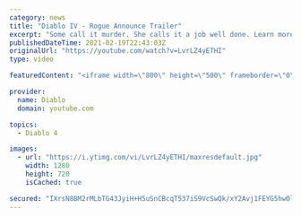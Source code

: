```yaml
---
category: news
title: "Diablo IV - Rogue Announce Trailer"
excerpt: "Some call it murder. She calls it a job well done. Learn more at Diablo4.com The Rogue is the newest addition to the Diablo IV campfire, combining range and ..."
publishedDateTime: 2021-02-19T22:43:03Z
originalUrl: "https://youtube.com/watch?v=LvrLZ4yETHI"
type: video

featuredContent: "<iframe width=\"800\" height=\"500\" frameborder=\"0\" src=\"https://www.youtube.com/embed/LvrLZ4yETHI\" allow=\"accelerometer; autoplay; encrypted-media; gyroscope; picture-in-picture\" allowfullscreen></iframe>"

provider:
  name: Diablo
  domain: youtube.com

topics:
  - Diablo 4

images:
  - url: "https://i.ytimg.com/vi/LvrLZ4yETHI/maxresdefault.jpg"
    width: 1280
    height: 720
    isCached: true

secured: "IXrsN8BM2rMLbTG43JyiH+H5uSnCBcqT537iS9VcSwQk/xY2Avj1FEYG5hwOliOEKT9nRf1fj/gyfHuXzCO/0CYF6IdtqDYfDDREwX77tJGXCVYym6AGSrGOG3rzXqWX0wVvuLlBX3gsg6NaR2kGL4Da5tWgGLF0pOuCnhj3i+x8OWX6dgBMlgvODr7hI+i4sffTy9n1ubwpXExNwO70SZBMBPKhZacY7dHHDLGL2LXGOeI4yMoR99aBsOAf8O3mC56CrpajwqjlIy5AsFYG6dJT+ZvqgtpfuD9cAaaK+ydpF/SLqOegmR4X2kTWuXFQgSiyLcBpSxzKKHwLF1PjphbdOv9cICAhXky/OHQgbojeDFFc4oG67Z/HvWtoKwyQ7Sh6IaXg91Axb4k+5yccnGfUk2eXtYMfdd5XXgcUG/gO5FDirjMQWUa/sT7c9Nu3;KPh0jpm7xehnNEeoMg184g=="
---
```


